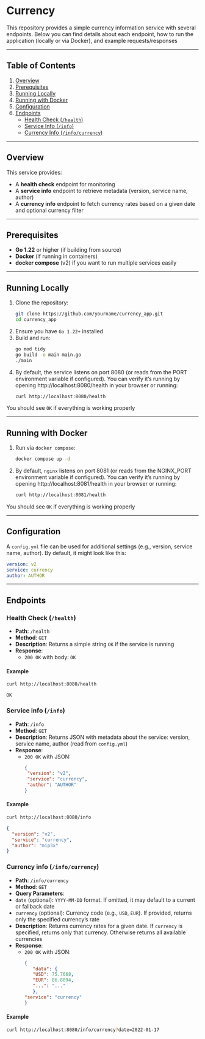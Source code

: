 # Currency

This repository provides a simple currency information service with several endpoints. Below you can find details about each endpoint, how to run the application (locally or via Docker), and example requests/responses

---

## Table of Contents

1. [Overview](#overview)
2. [Prerequisites](#prerequisites)
3. [Running Locally](#running-locally)
4. [Running with Docker](#running-with-docker)
5. [Configuration](#configuration)
6. [Endpoints](#endpoints)
   - [Health Check (`/health`)](#health-check-health)
   - [Service Info (`/info`)](#service-info-info)
   - [Currency Info (`/info/currency`)](#currency-info-infocurrency)

---

## Overview

This service provides:
- A **health check** endpoint for monitoring
- A **service info** endpoint to retrieve metadata (version, service name, author)
- A **currency info** endpoint to fetch currency rates based on a given date and optional currency filter

---

## Prerequisites

- **Go 1.22** or higher (if building from source)
- **Docker** (if running in containers)
- **docker compose** (v2) if you want to run multiple services easily

---

## Running Locally

1. Clone the repository:
   ```bash
   git clone https://github.com/yourname/currency_app.git
   cd currency_app
   ```
2. Ensure you have `Go 1.22+` installed
3. Build and run:
   ```bash
   go mod tidy
   go build -o main main.go
   ./main
   ```
4. By default, the service listens on port 8080 (or reads from the PORT environment variable if configured). You can verify it’s running by opening http://localhost:8080/health in your browser or running:
   ```bash
   curl http://localhost:8080/health
   ```
You should see `OK` if everything is working properly

---

## Running with Docker

1. Run via `docker compose`:
   ```bash
   docker compose up -d
   ```
2. By default, `nginx` listens on port 8081 (or reads from the NGINX_PORT environment variable if configured). You can verify it’s running by opening http://localhost:8081/health in your browser or running:
   ```bash
   curl http://localhost:8081/health
   ```
You should see `OK` if everything is working properly

---

## Configuration

A `config.yml` file can be used for additional settings (e.g., version, service name, author). By default, it might look like this:
```yaml
version: v2
service: currency
author: AUTHOR
```

---

## Endpoints

### Health Check (`/health`)

- **Path**: `/health`
- **Method**: `GET`
- **Description**: Returns a simple string `OK` if the service is running
- **Response**:
  - `200 OK` with body: `OK`

#### Example

```bash
curl http://localhost:8080/health
```
`OK`

### Service info (`/info`)

- **Path**: `/info`
- **Method**: `GET`
- **Description**: Returns JSON with metadata about the service: version, service name, author (read from `config.yml`)
- **Response**:
  - `200 OK` with JSON:
    ```json
    {
     "version": "v2",
     "service": "currency",
     "author": "AUTHOR"
    }
    ```

#### Example

```bash
curl http://localhost:8080/info
```
```json
{
  "version": "v2",
  "service": "currency",
  "author": "mip3x"
}
```

### Currency info (`/info/currency`)

- **Path**: `/info/currency`
- **Method**: `GET`
- **Query Parameters**:
-    `date` (optional): `YYYY-MM-DD` format. If omitted, it may default to a current or fallback date
-    `currency` (optional): Currency code (e.g., `USD`, `EUR`). If provided, returns only the specified currency’s rate
- **Description**: Returns currency rates for a given date. If `currency` is specified, returns only that currency. Otherwise returns all available currencies
- **Response**:
  - `200 OK` with JSON:
    ```json
    {
       "data": {
       "USD": 75.7668,
       "EUR": 86.8894,
       "...": "..."
       },
    "service": "currency"
    }
    ```

#### Example

```bash
curl http://localhost:8080/info/currency?date=2022-01-17
```
